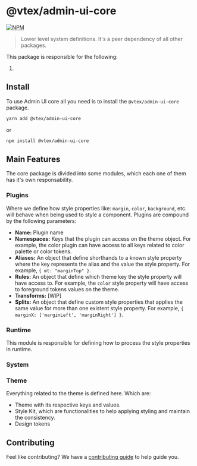 # @vtex/admin-ui-core

[![NPM](https://img.shields.io/npm/v/@vtex/admin-ui-core.svg)](https://www.npmjs.com/package/@vtex/admin-ui-core)

> Lower level system definitions. It's a peer dependency of all other packages.

This package is responsible for the following:

1.

## Install

To use Admin UI core all you need is to install the `@vtex/admin-ui-core` package.

```bash
yarn add @vtex/admin-ui-core
```

or

```bash
npm install @vtex/admin-ui-core
```

## Main Features

The core package is divided into some modules, which each one of them has it's own responsability.

### Plugins

Where we define how style properties like: `margin`, `color`, `background`, etc. will behave when being used to style a component. Plugins are compound by the following parameters:

- **Name:** Plugin name
- **Namespaces:** Keys that the plugin can access on the theme object. For example, the color plugin can have access to all keys related to color palette or color tokens.
- **Aliases:** An object that define shorthands to a known style property where the key represents the alias and the value the style property. For example, `{ mt: "marginTop" }`.
- **Rules:** An object that define which theme key the style property will have access to. For example, the `color` style property will have access to foreground tokens values on the theme.
- **Transforms:** [WIP]
- **Splits:** An object that define custom style properties that applies the same value for more than one existent style property. For example, `{ marginX: ['marginLeft', 'marginRight'] }`.

### Runtime

This module is responsible for defining how to process the style properties in runtime.

### System

### Theme

Everything related to the theme is defined here. Which are:

- Theme with its respective keys and values.
- Style Kit, which are functionalities to help applying styling and maintain the consistency.
- Design tokens

## Contributing

Feel like contributing? We have a [contributing guide](https://admin-ui.vercel.app/contributing/onboarding) to help guide you.
